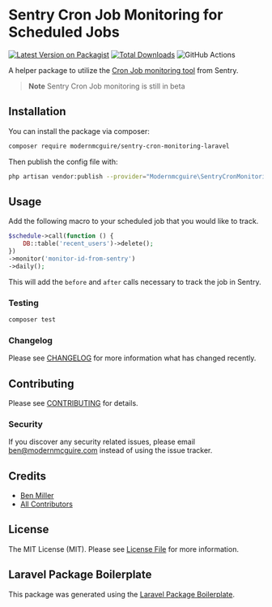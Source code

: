 # Sentry Cron Job Monitoring for Scheduled Jobs

[![Latest Version on Packagist](https://img.shields.io/packagist/v/modernmcguire/sentry-cron-monitoring-laravel.svg?style=flat-square)](https://packagist.org/packages/modernmcguire/sentry-cron-monitoring-laravel)
[![Total Downloads](https://img.shields.io/packagist/dt/modernmcguire/sentry-cron-monitoring-laravel.svg?style=flat-square)](https://packagist.org/packages/modernmcguire/sentry-cron-monitoring-laravel)
![GitHub Actions](https://github.com/modernmcguire/sentry-cron-monitoring-laravel/actions/workflows/main.yml/badge.svg)

A helper package to utilize the [Cron Job monitoring tool](https://docs.sentry.io/product/crons/) from Sentry.

> **Note** Sentry Cron Job monitoring is still in beta

## Installation

You can install the package via composer:

```bash
composer require modernmcguire/sentry-cron-monitoring-laravel
```

Then publish the config file with:

```bash
php artisan vendor:publish --provider="Modernmcguire\SentryCronMonitoringLaravel\SentryCronMonitoringLaravelServiceProvider"
```

## Usage

Add the following macro to your scheduled job that you would like to track.
```php
$schedule->call(function () {
    DB::table('recent_users')->delete();
})
->monitor('monitor-id-from-sentry')
->daily();
```

This will add the `before` and `after` calls necessary to track the job in Sentry.

### Testing

```bash
composer test
```

### Changelog

Please see [CHANGELOG](CHANGELOG.md) for more information what has changed recently.

## Contributing

Please see [CONTRIBUTING](CONTRIBUTING.md) for details.

### Security

If you discover any security related issues, please email ben@modernmcguire.com instead of using the issue tracker.

## Credits

-   [Ben Miller](https://github.com/modernmcguire)
-   [All Contributors](../../contributors)

## License

The MIT License (MIT). Please see [License File](LICENSE.md) for more information.

## Laravel Package Boilerplate

This package was generated using the [Laravel Package Boilerplate](https://laravelpackageboilerplate.com).
